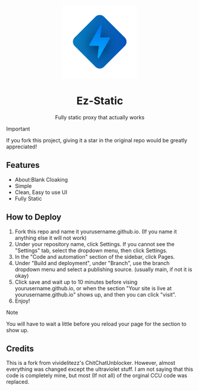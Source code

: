 <p align="center"><img src="img/ez-static.png" height="200"></p>

<h1 align="center">Ez-Static</h1>

<p align="center">Fully static proxy that actually works</p>

> [!IMPORTANT]
> If you fork this project, giving it a star in the original repo would be greatly appreciated!

## Features

- About:Blank Cloaking
- Simple
- Clean, Easy to use UI
- Fully Static

## How to Deploy


1. Fork this repo and name it yourusername.github.io. (If you name it anything else it will not work)
2. Under your repository name, click Settings. If you cannot see the "Settings" tab, select the dropdown menu, then click Settings.
3. In the "Code and automation" section of the sidebar, click Pages.
5. Under "Build and deployment", under "Branch", use the branch dropdown menu and select a publishing source. (usually main, if not it is okay)
6. Click save and wait up to 10 minutes before vising yourusername.github.io, or when the section "Your site is live at yourusername.github.io" shows up, and then you can click "visit".
7. Enjoy!
   
> [!NOTE]
> You will have to wait a little before you reload your page for the section to show up.


## Credits

This is a fork from vividelitezz's ChitChatUnblocker. However, almost everything was changed except the ultraviolet stuff. I am not saying that this code is completely mine, but most (If not all) of the orginal CCU code was replaced.

